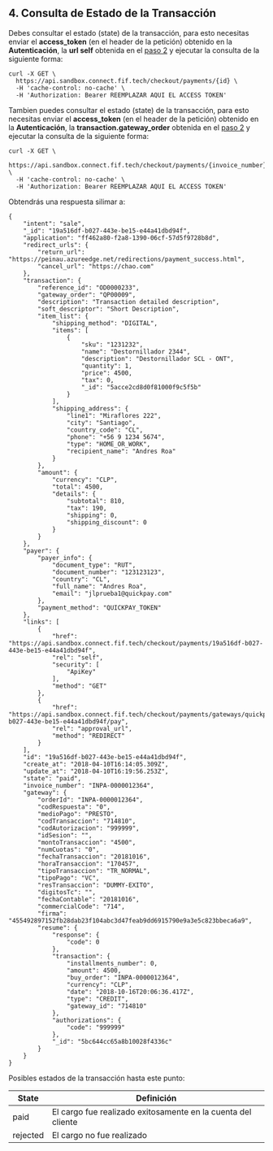 ## 4. Consulta de Estado de la Transacción

Debes consultar el estado (state) de la transacción, para esto necesitas enviar el **access_token** (en el header de la petición) obtenido en la **Autenticación**, la **url self** obtenida en el [paso 2](intencion-de-pago-express.md) y ejecutar la consulta de la siguiente forma:

```
curl -X GET \
  https://api.sandbox.connect.fif.tech/checkout/payments/{id} \
  -H 'cache-control: no-cache' \
  -H 'Authorization: Bearer REEMPLAZAR AQUI EL ACCESS TOKEN'
```

Tambien puedes consultar el estado (state) de la transacción, para esto necesitas enviar el **access_token** (en el header de la petición) obtenido en la **Autenticación**, la **transaction.gateway_order** obtenida en el [paso 2](intencion-de-pago-express.md) y ejecutar la consulta de la siguiente forma:

```
curl -X GET \
  https://api.sandbox.connect.fif.tech/checkout/payments/{invoice_number} \
  -H 'cache-control: no-cache' \
  -H 'Authorization: Bearer REEMPLAZAR AQUI EL ACCESS TOKEN'
```


Obtendrás una respuesta silimar a:

```
{
    "intent": "sale",
    "_id": "19a516df-b027-443e-be15-e44a41dbd94f",
    "application": "ff462a80-f2a8-1390-06cf-57d5f9728b8d",
    "redirect_urls": {
        "return_url": "https://peinau.azureedge.net/redirections/payment_success.html",
        "cancel_url": "https://chao.com"
    },
    "transaction": {
        "reference_id": "OD0000233",
        "gateway_order": "QP00009",
        "description": "Transaction detailed description",
        "soft_descriptor": "Short Description",
        "item_list": {
            "shipping_method": "DIGITAL",
            "items": [
                {
                    "sku": "1231232",
                    "name": "Destornillador 2344",
                    "description": "Destornillador SCL - ONT",
                    "quantity": 1,
                    "price": 4500,
                    "tax": 0,
                    "_id": "5acce2cd8d0f81000f9c5f5b"
                }
            ],
            "shipping_address": {
                "line1": "Miraflores 222",
                "city": "Santiago",
                "country_code": "CL",
                "phone": "+56 9 1234 5674",
                "type": "HOME_OR_WORK",
                "recipient_name": "Andres Roa"
            }
        },
        "amount": {
            "currency": "CLP",
            "total": 4500,
            "details": {
                "subtotal": 810,
                "tax": 190,
                "shipping": 0,
                "shipping_discount": 0
            }
        }
    },
    "payer": {
        "payer_info": {
            "document_type": "RUT",
            "document_number": "123123123",
            "country": "CL",
            "full_name": "Andres Roa",
            "email": "jlprueba1@quickpay.com"
        },
        "payment_method": "QUICKPAY_TOKEN"
    },
    "links": [
        {
            "href": "https://api.sandbox.connect.fif.tech/checkout/payments/19a516df-b027-443e-be15-e44a41dbd94f",
            "rel": "self",
            "security": [
                "ApiKey"
            ],
            "method": "GET"
        },
        {
            "href": "https://api.sandbox.connect.fif.tech/checkout/payments/gateways/quickpay/token/19a516df-b027-443e-be15-e44a41dbd94f/pay",
            "rel": "approval_url",
            "method": "REDIRECT"
        }
    ],
    "id": "19a516df-b027-443e-be15-e44a41dbd94f",
    "create_at": "2018-04-10T16:14:05.309Z",
    "update_at": "2018-04-10T16:19:56.253Z",
    "state": "paid",
    "invoice_number": "INPA-0000012364",
    "gateway": {
        "orderId": "INPA-0000012364",
        "codRespuesta": "0",
        "medioPago": "PRESTO",
        "codTransaccion": "714810",
        "codAutorizacion": "999999",
        "idSesion": "",
        "montoTransaccion": "4500",
        "numCuotas": "0",
        "fechaTransaccion": "20181016",
        "horaTransaccion": "170457",
        "tipoTransaccion": "TR_NORMAL",
        "tipoPago": "VC",
        "resTransaccion": "DUMMY-EXITO",
        "digitosTc": "",
        "fechaContable": "20181016",
        "commercialCode": "714",
        "firma": "455492897152fb28dab23f104abc3d47feab9dd6915790e9a3e5c823bbeca6a9",
        "resume": {
            "response": {
                "code": 0
            },
            "transaction": {
                "installments_number": 0,
                "amount": 4500,
                "buy_order": "INPA-0000012364",
                "currency": "CLP",
                "date": "2018-10-16T20:06:36.417Z",
                "type": "CREDIT",
                "gateway_id": "714810"
            },
            "authorizations": {
                "code": "999999"
            },
            "_id": "5bc644cc65a8b10028f4336c"
        }
    }
}
```
Posibles estados de la transacción hasta este punto:
  
| State    | Definición                               |
| -------- | ---------------------------------------- |
| paid     | El cargo fue realizado exitosamente en la cuenta del cliente |
| rejected | El cargo no fue realizado |


